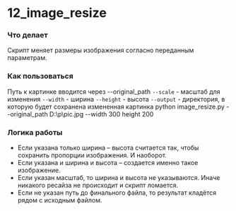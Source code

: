 # 12_image_resize
### Что делает 
Скрипт меняет размеры изображения согласно переданным параметрам.

### Как пользоваться
Путь к картинке вводится через --original_path
`--scale` - масштаб для изменения 
`--width` - ширина 
`--height` - высота
`--output` - директория, в которую будет сохранена измененная картинка
python image_resize.py --original_path D:\p\pic.jpg --width 300 height 200

### Логика работы
 - Если указана только ширина – высота считается так, чтобы сохранить пропорции изображения. И наоборот.
 - Если указана и ширина и высота – создается именно такое изображение.
 - Если указан масштаб, то ширина и высота не указываются. Иначе никакого ресайза не происходит и скрипт ломается.
 - Если не указан путь до финального файла, то результат кладётся рядом с исходным файлом.
